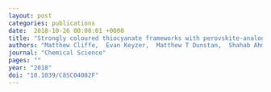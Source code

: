 ```yaml
---
layout: post
categories: publications
date:  2018-10-26 00:00:01 +0000
title: "Strongly coloured thiocyanate frameworks with perovskite-analogue structures"
authors: "Matthew Cliffe,  Evan Keyzer,  Matthew T Dunstan,  Shahab Ahmad,  M De Volder,  Felix Deschler,  Andrew James Morris  and  Clare P. Grey"
journal: "Chemical Science"
pages: ""
year: "2018"
doi: "10.1039/C8SC04082F"
---
```


